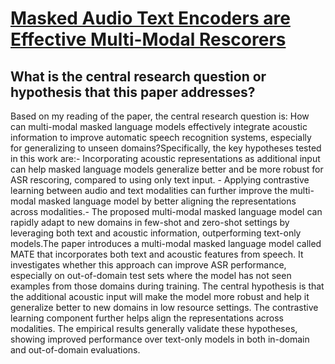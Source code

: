 # [Masked Audio Text Encoders are Effective Multi-Modal Rescorers](https://arxiv.org/abs/2305.07677)

## What is the central research question or hypothesis that this paper addresses?

Based on my reading of the paper, the central research question is: How can multi-modal masked language models effectively integrate acoustic information to improve automatic speech recognition systems, especially for generalizing to unseen domains?Specifically, the key hypotheses tested in this work are:- Incorporating acoustic representations as additional input can help masked language models generalize better and be more robust for ASR rescoring, compared to using only text input. - Applying contrastive learning between audio and text modalities can further improve the multi-modal masked language model by better aligning the representations across modalities.- The proposed multi-modal masked language model can rapidly adapt to new domains in few-shot and zero-shot settings by leveraging both text and acoustic information, outperforming text-only models.The paper introduces a multi-modal masked language model called MATE that incorporates both text and acoustic features from speech. It investigates whether this approach can improve ASR performance, especially on out-of-domain test sets where the model has not seen examples from those domains during training. The central hypothesis is that the additional acoustic input will make the model more robust and help it generalize better to new domains in low resource settings. The contrastive learning component further helps align the representations across modalities. The empirical results generally validate these hypotheses, showing improved performance over text-only models in both in-domain and out-of-domain evaluations.

